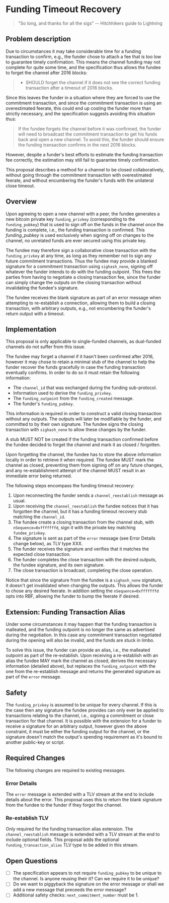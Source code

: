# Funding Timeout Recovery

> "So long, and thanks for all the sigs" 
>     -- Hitchhikers guide to Lightning


## Problem description

Due to circumstances it may take considerable time for a funding
transaction to confirm, e.g., the funder chose to attach a fee that is
too low to guarantee timely confirmation. This means the channel
funding may not complete for quite some time, and the specification
thus allows the fundee to forget the channel after 2016 blocks:

>  - SHOULD forget the channel if it does not see the correct funding
>    transaction after a timeout of 2016 blocks.

Since this leaves the funder in a situation where they are forced
to use the commitment transaction, and since the commitment
transaction is using an overestimated feerate, this could end up
costing the funder more than strictly necessary, and the specification
suggests avoiding this situation thus:

> If the fundee forgets the channel before it was confirmed, the
> funder will need to broadcast the commitment transaction to get his
> funds back and open a new channel. To avoid this, the funder should
> ensure the funding transaction confirms in the next 2016 blocks.

However, despite a funder's best efforts to estimate the funding
transaction fee correctly, the estimation may still fail to guarantee
timely confirmation.

This proposal describes a method for a channel to be closed
collaboratively, without going through the commitment transaction with
overestimated feerate, and without encumbering the funder's funds with
the unilateral close timeout.


## Overview

Upon agreeing to open a new channel with a peer, the fundee generates
a new bitcoin private key `funding_privkey` (corresponding to the
`funding_pubkey`) that is used to sign off on the funds in the channel
once the funding is complete, i.e., the funding transaction is
confirmed. This *funding_pubkey* is used exclusively when signing off
on changes to the channel, no unrelated funds are ever secured using
this private key.

The fundee may therefore sign a collaborative close transaction with
the `funding_privkey` at any time, as long as they remember not to
sign any future commitment transactions. Thus the fundee may provide a
blanked signature for a commitment transaction using `sighash_none`,
signing off whatever the funder intends to do with the funding
outpoint. This frees the parties from having to negotiate a closing
transaction fee, since the funder can simply change the outputs on the
closing transaction without invalidating the fundee's signature.

The fundee receives the blank signature as part of an error message
when attempting to re-establish a connection, allowing them to build a
closing transaction, with arbitrary outputs, e.g., not encumbering the
funder's return output with a timeout.


## Implementation

This proposal is only applicable to single-funded channels, as
dual-funded channels do not suffer from this issue.

The fundee may forget a channel if it hasn't been confirmed after
2016, however it may chose to retain a minimal stub of the channel to
help the funder recover the funds gracefully in case the funding
transaction eventually confirms. In order to do so it must retain the
following information:

 - The `channel_id` that was exchanged during the funding
   sub-protocol.
 - Information used to derive the `funding_privkey`.
 - The `funding_outpoint` from the `funding_created` message.
 - The funder's `funding_pubkey`.
 
This information is required in order to construct a valid closing
transaction without any outputs. The outputs will later be modifiable
by the funder, and committed to by their own signature. The fundee
signs the closing transaction with `sighash_none` to allow these
changes by the funder.

A stub MUST NOT be created if the funding transaction confirmed before
the fundee decided to forget the channel and mark it as closed /
forgotten.

Upon forgetting the channel, the fundee has to store the above
information locally in order to retrieve it when required. The fundee
MUST mark the channel as closed, preventing them from signing off on
any future changes, and any re-establishment attempt of the channel
MUST result in an immediate error being returned.

The following steps encompass the funding timeout recovery:

 1. Upon reconnecting the funder sends a `channel_reestablish` message
    as usual.
 2. Upon receiving the `channel_reestablish` the fundee notices that
    it has forgotten the channel, but it has a funding timeout
    recovery stub matching the `channel_id`.
 3. The fundee create a closing transaction from the channel stub,
    with `nSequence=0xfffffffd`, sign it with the private key matching
    `fundee_privkey`.
 4. The signature is sent as part of the `error` message (see Error
    Details change below), as TLV type XXX.
 5. The funder receives the signature and verifies that it matches the
    expected close transaction.
 6. The funder completes the close transaction with the desired
    outputs, the fundee signature, and its own signature.
 7. The close transaction is broadcast, completing the close operation.
 
Notice that since the signature from the fundee is a `sighash_none`
signature, it doesn't get invalidated when changing the outputs. This
allows the funder to chose any desired feerate. In addition setting
the `nSequence=0xfffffffd` opts into RBF, allowing the funder to bump
the feerate if desired.


## Extension: Funding Transaction Alias

Under some circumstances it may happen that the funding transaction is
malleated, and the funding outpoint is no longer the same as
advertised during the negotiation. In this case any commitment
transaction negotiated during the opening will also be invalid, and
the funds are stuck in limbo.

To solve this issue, the funder can provide an alias, i.e., the
malleated outpoint as part of the re-establish. Upon receiving a
re-establish with an alias the fundee MAY mark the channel as closed,
derives the necessary information (detailed above), but replaces the
`funding_outpoint` with the one from the re-establish message and
returns the generated signature as part of the `error` message.


## Safety

The `funding_privkey` is assumed to be unique for every channel. If
this is the case then any signature the fundee provides can only ever
be applied to transactions relating to the channel, i.e., signing a
commitment or close transaction for that channel. It is possible with
the extension for a funder to receive a signature for an arbitrary
output, however given the above constraint, it must be either the
funding output for the channel, or the signature doesn't match the
output's spending requirement as it's bound to another public-key or
script.


## Required Changes

The following changes are required to existing messages.


### Error Details

The `error` message is extended with a TLV stream at the end to
include details about the error. This proposal uses this to return the
blank signature from the fundee to the funder if they forgot the
channel.


### Re-establish TLV

Only required for the funding transaction alias extension. The
`channel_reestablish` message is extended with a TLV stream at the end
to include optional fields. This proposal adds the optional
`funding_transaction_alias` TLV type to be added in this stream.


## Open Questions

 - [ ] The specification appears to not require `funding_pubkey` to be
       unique to the channel. Is anyone reusing their it? Can we
       require it to be unique?
 - [ ] Do we want to piggyback the signature on the error message or
       shall we add a new message that preceeds the error message?
 - [ ] Additional safety checks: `next_commitment_number` must be 1.
